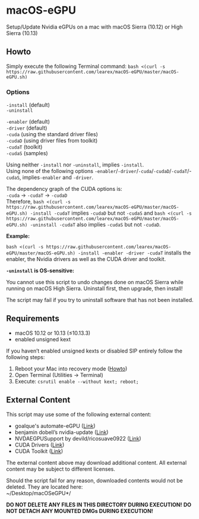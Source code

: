 # macOS-eGPU
Setup/Update Nvidia eGPUs on a mac with macOS Sierra (10.12) or High Sierra (10.13)

## Howto
Simply execute the following Terminal command:
`bash <(curl -s https://raw.githubusercontent.com/learex/macOS-eGPU/master/macOS-eGPU.sh)`

### Options
`-install` (default)  
`-uninstall`

`-enabler` (default)  
`-driver` (default)  
`-cuda` (using the standard driver files)  
`-cudaD` (using driver files from toolkit)  
`-cudaT` (toolkit)  
`-cudaS` (samples)

Using neither `-install` nor `-uninstall`, implies `-install`.  
Using none of the following options `-enabler`/`-driver`/`-cuda`/`-cudaD`/`-cudaT`/-`cudaS`, implies`-enabler` and `-driver`.

The dependency graph of the CUDA options is:  
`-cuda` -\> `-cudaT` -\> `-cudaD`  
Therefore, `bash <(curl -s https://raw.githubusercontent.com/learex/macOS-eGPU/master/macOS-eGPU.sh) -install -cudaT` implies `-cudaD` but not `-cudaS` and `bash <(curl -s https://raw.githubusercontent.com/learex/macOS-eGPU/master/macOS-eGPU.sh) -uninstall -cudaT` also implies `-cudaS` but not `-cudaD`.

**Example:**

`bash <(curl -s https://raw.githubusercontent.com/learex/macOS-eGPU/master/macOS-eGPU.sh) -install -enabler -driver -cudaT` installs the enabler, the Nvidia drivers as well as the CUDA driver and toolkit.

**`-uninstall` is OS-sensitive:**

You cannot use this script to undo changes done on macOS Sierra while running on macOS High Sierra. Uninstall first, then upgrade, then install!

The script may fail if you try to uninstall software that has not been installed.

## Requirements
- macOS 10.12 or 10.13 (≤10.13.3)
- enabled unsigned kext

If you haven’t enabled unsigned kexts or disabled SIP entirely follow the following steps:
1. Reboot your Mac into recovery mode ([Howto][1])
2. Open Terminal (Utilities -\> Terminal)
3. Execute: `csrutil enable --without kext; reboot;`

## External Content
This script may use some of the following external content:
- goalque's automate-eGPU ([Link][2])
- benjamin dobell’s nvidia-update ([Link][3])
- NVDAEGPUSupport by devild/ricosuave0922 ([Link][4])
- CUDA Drivers ([Link][5])
- CUDA Toolkit ([Link][6])

The external content above may download additional content.
All external content may be subject to different licenses.

Should the script fail for any reason, downloaded contents would not be deleted. They are located here:  
\~/Desktop/macOSeGPU\*/

**DO NOT DELETE ANY FILES IN THIS DIRECTORY DURING EXECUTION!**
**DO NOT DETACH ANY MOUNTED DMGs DURING EXECUTION!**

[1]:	https://support.apple.com/HT201314 "macOS-Recovery"
[2]:	https://github.com/goalque/automate-eGPU "automate-eGPU"
[3]:	https://github.com/Benjamin-Dobell/nvidia-update "nvidia-update"
[4]:	https://egpu.io/forums/mac-setup/wip-nvidia-egpu-support-for-high-sierra/#post-22370 "NVDAEGPUSupport"
[5]:	http://www.nvidia.com/object/mac-driver-archive.html "CUDA Driver"
[6]:	https://developer.nvidia.com/cuda-toolkit-archive "Cuda Toolkit"